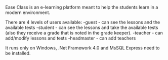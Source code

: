 Ease Class is an e-learning platform meant to help the students learn in a modern environment.

There are 4 levels of users available:
-guest - can see the lessons and the available tests
-student - can see the lessons and take the available tests (also they receive a grade that is noted in the grade keeper).
-teacher - can add/modify lessons and tests
-headmaster - can add teachers

It runs only on Windows, .Net Framework 4.0 and MsSQL Express need to be installed.